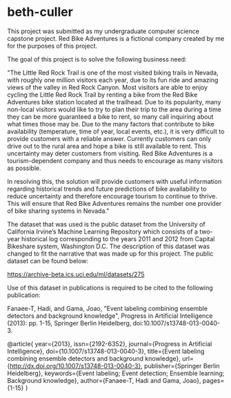 # beth-culler
This project was submitted as my undergraduate computer science capstone project. Red Bike Adventures is a fictional company created by me for the purposes of this project.

The goal of this project is to solve the following business need:

"The Little Red Rock Trail is one of the most visited biking trails in Nevada, with roughly one million
visitors each year, due to its fun ride and amazing views of the valley in Red Rock Canyon. Most visitors
are able to enjoy cycling the Little Red Rock Trail by renting a bike from the Red Bike Adventures bike station 
located at the trailhead. Due to its popularity, many non-local visitors would like to try to plan their trip to 
the area during a time they can be more guaranteed a bike to rent, so many call inquiring about what times those 
may be. Due to the many factors that contribute to bike availability (temperature, time of year, local events, etc.), 
it is very difficult to provide customers with a reliable answer. Currently customers can only drive out to the rural 
area and hope a bike is still available to rent. This uncertainty may deter customers from visiting.
Red Bike Adventures is a tourism-dependent company and thus needs to encourage as many visitors as possible.

In resolving this, the solution will provide customers with useful information regarding historical trends
and future predictions of bike availability to reduce uncertainty and therefore encourage tourism to
continue to thrive. This will ensure that Red Bike Adventures remains the number one provider of bike
sharing systems in Nevada."


The dataset that was used is the public dataset from the University of
California Irvine’s Machine Learning Repository which consists of a two-year historical log
corresponding to the years 2011 and 2012 from Capital Bikeshare system, Washington D.C. The description of this dataset was changed to fit the narrative that was made up for
this project. The public dataset can be found below:

https://archive-beta.ics.uci.edu/ml/datasets/275

Use of this dataset in publications is required to be cited to the following publication:

Fanaee-T, Hadi, and Gama, Joao, "Event labeling combining ensemble detectors and background knowledge", Progress in Artificial Intelligence (2013): pp. 1-15, Springer Berlin Heidelberg, doi:10.1007/s13748-013-0040-3.

@article{
	year={2013},
	issn={2192-6352},
	journal={Progress in Artificial Intelligence},
	doi={10.1007/s13748-013-0040-3},
	title={Event labeling combining ensemble detectors and background knowledge},
	url={http://dx.doi.org/10.1007/s13748-013-0040-3},
	publisher={Springer Berlin Heidelberg},
	keywords={Event labeling; Event detection; Ensemble learning; Background knowledge},
	author={Fanaee-T, Hadi and Gama, Joao},
	pages={1-15}
}
